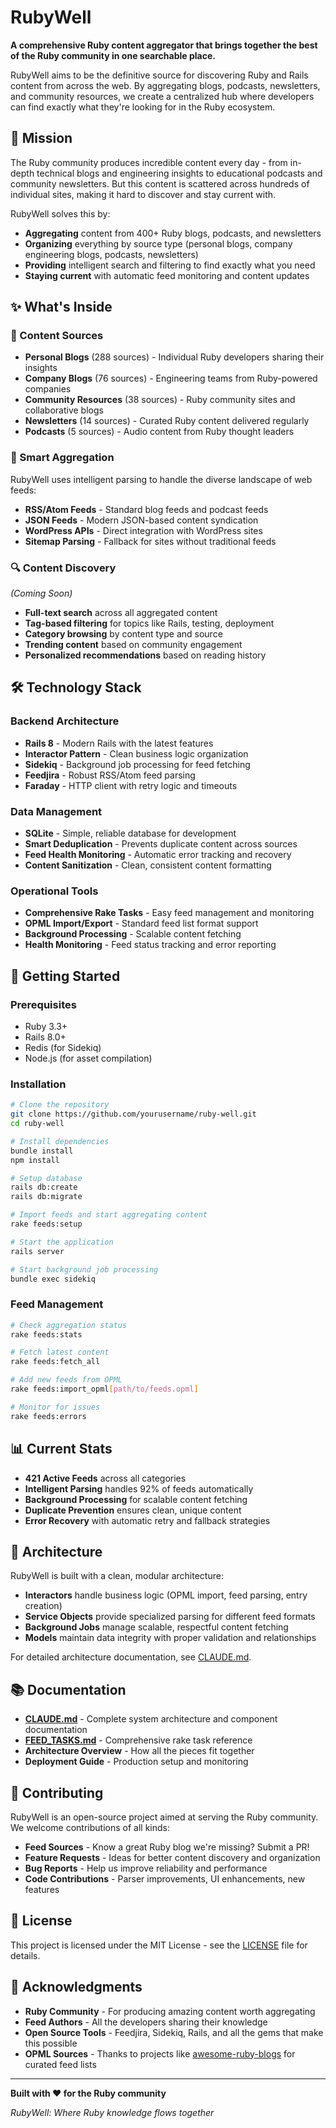 # RubyWell

**A comprehensive Ruby content aggregator that brings together the best of the Ruby community in one searchable place.**

RubyWell aims to be the definitive source for discovering Ruby and Rails content from across the web. By aggregating blogs, podcasts, newsletters, and community resources, we create a centralized hub where developers can find exactly what they're looking for in the Ruby ecosystem.

## 🎯 Mission

The Ruby community produces incredible content every day - from in-depth technical blogs and engineering insights to educational podcasts and community newsletters. But this content is scattered across hundreds of individual sites, making it hard to discover and stay current with.

RubyWell solves this by:

- **Aggregating** content from 400+ Ruby blogs, podcasts, and newsletters
- **Organizing** everything by source type (personal blogs, company engineering blogs, podcasts, newsletters)  
- **Providing** intelligent search and filtering to find exactly what you need
- **Staying current** with automatic feed monitoring and content updates

## ✨ What's Inside

### 🌊 Content Sources

- **Personal Blogs** (288 sources) - Individual Ruby developers sharing their insights
- **Company Blogs** (76 sources) - Engineering teams from Ruby-powered companies
- **Community Resources** (38 sources) - Ruby community sites and collaborative blogs
- **Newsletters** (14 sources) - Curated Ruby content delivered regularly
- **Podcasts** (5 sources) - Audio content from Ruby thought leaders

### 📡 Smart Aggregation

RubyWell uses intelligent parsing to handle the diverse landscape of web feeds:

- **RSS/Atom Feeds** - Standard blog feeds and podcast feeds
- **JSON Feeds** - Modern JSON-based content syndication
- **WordPress APIs** - Direct integration with WordPress sites
- **Sitemap Parsing** - Fallback for sites without traditional feeds

### 🔍 Content Discovery

*(Coming Soon)*
- **Full-text search** across all aggregated content
- **Tag-based filtering** for topics like Rails, testing, deployment
- **Category browsing** by content type and source
- **Trending content** based on community engagement
- **Personalized recommendations** based on reading history

## 🛠️ Technology Stack

### Backend Architecture
- **Rails 8** - Modern Rails with the latest features
- **Interactor Pattern** - Clean business logic organization
- **Sidekiq** - Background job processing for feed fetching
- **Feedjira** - Robust RSS/Atom feed parsing
- **Faraday** - HTTP client with retry logic and timeouts

### Data Management
- **SQLite** - Simple, reliable database for development
- **Smart Deduplication** - Prevents duplicate content across sources
- **Feed Health Monitoring** - Automatic error tracking and recovery
- **Content Sanitization** - Clean, consistent content formatting

### Operational Tools
- **Comprehensive Rake Tasks** - Easy feed management and monitoring
- **OPML Import/Export** - Standard feed list format support
- **Background Processing** - Scalable content fetching
- **Health Monitoring** - Feed status tracking and error reporting

## 🚀 Getting Started

### Prerequisites
- Ruby 3.3+
- Rails 8.0+
- Redis (for Sidekiq)
- Node.js (for asset compilation)

### Installation

```bash
# Clone the repository
git clone https://github.com/yourusername/ruby-well.git
cd ruby-well

# Install dependencies
bundle install
npm install

# Setup database
rails db:create
rails db:migrate

# Import feeds and start aggregating content
rake feeds:setup

# Start the application
rails server

# Start background job processing
bundle exec sidekiq
```

### Feed Management

```bash
# Check aggregation status
rake feeds:stats

# Fetch latest content
rake feeds:fetch_all

# Add new feeds from OPML
rake feeds:import_opml[path/to/feeds.opml]

# Monitor for issues
rake feeds:errors
```

## 📊 Current Stats

- **421 Active Feeds** across all categories
- **Intelligent Parsing** handles 92% of feeds automatically
- **Background Processing** for scalable content fetching
- **Duplicate Prevention** ensures clean, unique content
- **Error Recovery** with automatic retry and fallback strategies

## 🔧 Architecture

RubyWell is built with a clean, modular architecture:

- **Interactors** handle business logic (OPML import, feed parsing, entry creation)
- **Service Objects** provide specialized parsing for different feed formats
- **Background Jobs** manage scalable, respectful content fetching
- **Models** maintain data integrity with proper validation and relationships

For detailed architecture documentation, see [CLAUDE.md](CLAUDE.md).

## 📚 Documentation

- **[CLAUDE.md](CLAUDE.md)** - Complete system architecture and component documentation
- **[FEED_TASKS.md](FEED_TASKS.md)** - Comprehensive rake task reference
- **Architecture Overview** - How all the pieces fit together
- **Deployment Guide** - Production setup and monitoring

## 🤝 Contributing

RubyWell is an open-source project aimed at serving the Ruby community. We welcome contributions of all kinds:

- **Feed Sources** - Know a great Ruby blog we're missing? Submit a PR!
- **Feature Requests** - Ideas for better content discovery and organization
- **Bug Reports** - Help us improve reliability and performance
- **Code Contributions** - Parser improvements, UI enhancements, new features

## 📜 License

This project is licensed under the MIT License - see the [LICENSE](LICENSE) file for details.

## 🙏 Acknowledgments

- **Ruby Community** - For producing amazing content worth aggregating
- **Feed Authors** - All the developers sharing their knowledge
- **Open Source Tools** - Feedjira, Sidekiq, Rails, and all the gems that make this possible
- **OPML Sources** - Thanks to projects like [awesome-ruby-blogs](https://github.com/Yegorov/awesome-ruby-blogs) for curated feed lists

---

**Built with ❤️ for the Ruby community**

*RubyWell: Where Ruby knowledge flows together*
